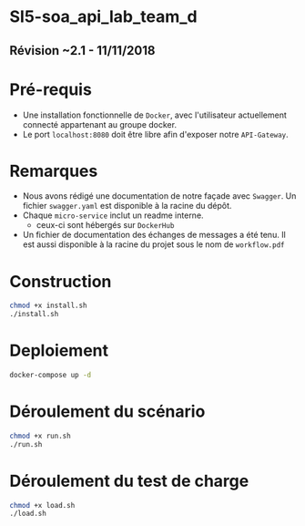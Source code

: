 # SI5-soa_api_lab_team_d 

## Révision ~2.1 - 11/11/2018

# Pré-requis

* Une installation fonctionnelle de `Docker`, avec l'utilisateur actuellement connecté appartenant au groupe docker.
* Le port `localhost:8080` doit être libre afin d'exposer notre `API-Gateway`.

# Remarques

- Nous avons rédigé une documentation de notre façade avec `Swagger`. Un fichier `swagger.yaml` est disponible à la racine du dépôt.
- Chaque `micro-service` inclut un readme interne.
  - ceux-ci sont hébergés sur `DockerHub` 
- Un fichier de documentation des échanges de messages a été tenu. Il est aussi disponible à la racine du projet sous le nom de `workflow.pdf`

# Construction

```bash
chmod +x install.sh
./install.sh
```

# Deploiement

```bash
docker-compose up -d
```

# Déroulement du scénario

```bash
chmod +x run.sh
./run.sh
```

# Déroulement du test de charge

```bash
chmod +x load.sh
./load.sh
```

